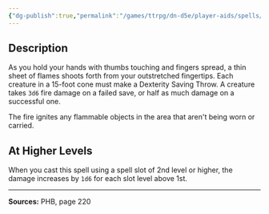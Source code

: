 ```yaml
---
{"dg-publish":true,"permalink":"/games/ttrpg/dn-d5e/player-aids/spells/level-1/burning-hands/","tags":["TTRPG/DND/5e","verbal","somatic","damage"]}
---
```



## Description
As you hold your hands with thumbs touching and fingers spread, a thin sheet of flames shoots forth from your outstretched fingertips.
Each creature in a 15-foot cone must make a Dexterity Saving Throw.
A creature takes `3d6` fire damage on a failed save, or half as much damage on a successful one.

The fire ignites any flammable objects in the area that aren't being worn or carried.

## At Higher Levels
When you cast this spell using a spell slot of 2nd level or higher, the damage increases by `1d6` for each slot level above 1st.

---

**Sources:** PHB, page 220
